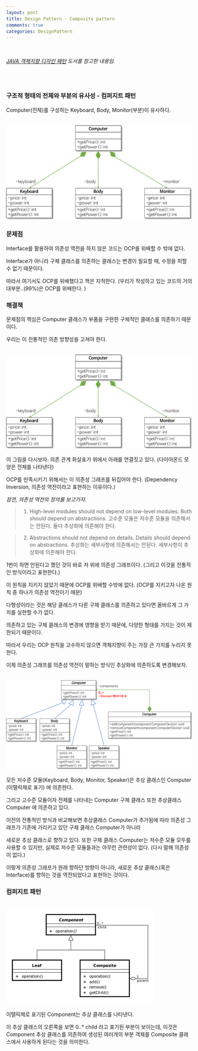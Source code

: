 ```yaml
---
layout: post
title: Design Pattern - Composite pattern 
comments: true
categories: DesignPattern 
---
```


<br/>

*[JAVA 객체지향 디자인 패턴](https://www.kyobobook.co.kr/product/detailViewKor.laf?mallGb=KOR&ejkGb=KOR&barcode=9788968480911) 도서를 참고한 내용임.*

<br/><br/>

### 구조적 형태의 전체와 부분의 유사성 - 컴퍼지트 패턴

Computer(전체)를 구성하는 Keyboard, Body, Monitor(부분)이 유사하다.

<br/>

<img src='../img/composite-1.png'/>

<br/>

### 문제점

Interface를 활용하여 의존성 역전을 하지 않은 코드는 OCP를 위배할 수 밖에 없다.

Interface가 아니라 구체 클래스를 의존하는 클래스는 변경이 필요할 때, 수정을 피할 수 없기 때문이다.

따라서 여기서도 OCP를 위배했다고 책은 지적한다. (우리가 작성하고 있는 코드의 거의 대부분..(99%)은 OCP를 위배한다. )

### 해결책

문제점의 핵심은 Computer 클래스가 부품을 구현한 구체적인 클래스를 의존하기 때문이다.

우리는 이 전통적인 의존 방향성을 고쳐야 한다. 

<br/>

<img src='../img/composite-2.png'/>

<br/>

이 그림을 다시보자. 의존 관계 화살표가 위에서 아래를 연결짓고 있다. (다이아몬드 모양은 전체를 나타낸다)

OCP를 만족시키기 위해서는 이 의존성 그래프를 뒤집어야 한다. (Dependency Inversion, 의존성 역전이라고 표현하는 이유이다.)

*잠깐, 의존성 역전의 정의를 보고가자.*

> 1. High-level modules should not depend on low-level modules. Both should depend on abstractions.
고수준 모듈은 저수준 모듈을 의존해서는 안된다. 둘다 추상화에 의존해야 한다.

> 2. Abstractions should not depend on details. Details should depend on abstractions.
추상화는 세부사항에 의존해서는 안된다. 세부사항이 추상화에 의존해야 한다.

1번이 하면 안된다고 했던 것이 바로 저 위에 의존성 그래프이다. (그리고 이것을 전통적인 방식이라고 표현한다.)

이 원칙을 지키지 않았기 때문에 OCP를 위배할 수밖에 없다. (OCP를 지키고자 나온 원칙 중 하나가 의존성 역전이기 때문)

다형성이라는 것은 해당 클래스가 다른 구체 클래스를 의존하고 있다면 올바르게 그 가치를 실현할 수가 없다. 

의존하고 있는 구체 클래스의 변경에 영향을 받기 때문에, 다양한 형태를 가지는 것이 제한되기 때문이다.

따라서 우리는 OCP 원칙을 고수하지 않으면 객체지향이 주는 가장 큰 가치를 누리지 못한다.

이제 의존성 그래프를 의존성 역전이 말하는 방식인 추상화에 의존하도록 변경해보자.

<br/>

<img src='../img/composite-3.png'/>

<br/>

모든 저수준 모듈(Keyboard, Body, Monitor, Speaker)은 추상 클래스인 Computer (이탤릭체로 표기) 에 의존한다.

그리고 고수준 모듈이자 전체를 나타내는  Computer 구체 클래스 또한 추상클래스 Computer 에 의존하고 있다. 

이전의 전통적인 방식과 비교해보면 추상클래스 Computer가 추가됨에 따라 의존성 그래프가 기존에 가리키고 있던 구체 클래스 Computer가 아니라

새로운 추상 클래스로 향하고 있다. 또한 구체 클래스 Computer는 저수준 모듈 모두를 사용할 수 있지만, 실제로 저수준 모듈들과는 아무런 관련성이 없다. (다시 말해 의존성이 없다.)

이렇게 의존성 그래프가 원래 향하던 방향이 아니라, 새로운 추상 클래스(혹은 Interface)를 향하는 것을 역전되었다고 표현하는 것이다.

### 컴퍼지트 패턴

<br/>

<img src='../img/composite-4.png'/>

<br/>

이탤릭체로 표기된 Component는 추상 클래스를 나타낸다.

이 추상 클래스의 오른쪽을 보면 0..* child 라고 표기된 부분이 보이는데, 이것은 Component 추상 클래스를 의존하여 생성된 여러개의 부분 객체를 Composite 클래스에서 사용하게 된다는 것을 의미한다. 



<br/><br/>
